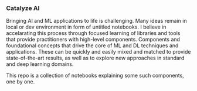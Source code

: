 ### Catalyze AI

Bringing AI and ML applications to life is challenging. Many ideas remain in local or dev environment in form of untitled notebooks. I believe in accelarating this process through focused learning of libraries and tools that provide practitioners with high-level components. Components and foundational concepts that drive the core of ML and DL techniques and applications. These can be quickly and easily mixed and matched to provide state-of-the-art results, as well as to explore new approaches in standard and deep learning domains.

This repo is a collection of notebooks explaining some such components, one by one.
